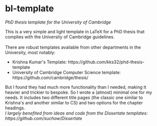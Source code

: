 # bl-template
<i> PhD thesis template for the University of Cambridge </i>

This is a very simple and light template in LaTeX for a PhD thesis that complies with the University of Cambridge guidelines. 
<br/><br/>
There are robust templates available from other departments in the University, most notably:
<ul>
  <li>Krishna Kumar's Template: https://github.com/kks32/phd-thesis-template</li>
  <li>University of Cambridge Computer Science template: https://github.com/cambridge/thesis/</li>
</ul>
But I found they had much more functionality than I needed, making it heavier and trickier to bespoke. So I wrote a (almost) minimal one for my needs. It includes two different title pages (the classic one similar to Krishna's and another similar to CS) and two options for the chapter headings.

<br/>
<i>I largely benefited from ideas and code from the Dissertate templates: https://github.com/suchow/Dissertate</i>
